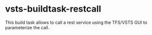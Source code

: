 # vsts-buildtask-restcall
This build task allows to call a rest service using the TFS/VSTS GUI to parameterize the call.
